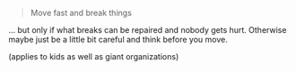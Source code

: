 > Move fast and break things

… but only if what breaks can be repaired and nobody gets hurt. Otherwise maybe just be a little bit careful and think before you move.

(applies to kids as well as giant organizations)